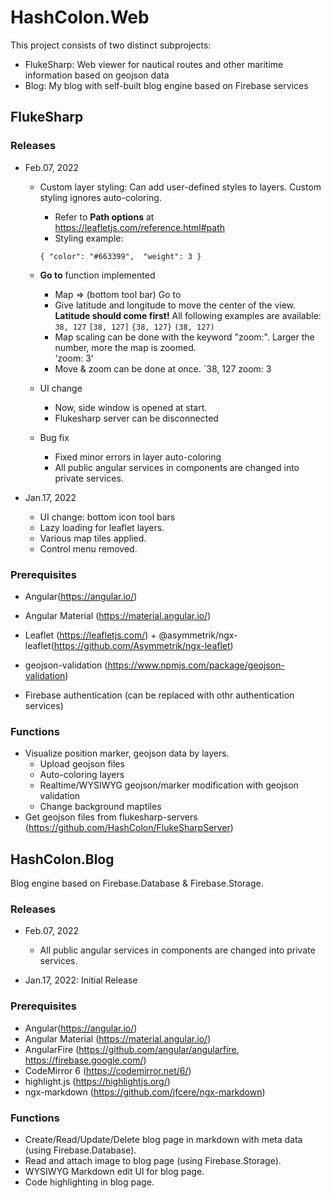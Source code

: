 # HashColon.Web

This project consists of two distinct subprojects: 
* FlukeSharp: Web viewer for nautical routes and other maritime information based on geojson data
* Blog: My blog with self-built blog engine based on Firebase services

## FlukeSharp

### Releases

* Feb.07, 2022
    * Custom layer styling: Can add user-defined styles to layers. Custom styling ignores auto-coloring.
        * Refer to __Path options__ at https://leafletjs.com/reference.html#path 
        * Styling example:
        
        `{
            "color": "#663399", 
            "weight": 3
        }`
        
    * __Go to__ function implemented
        * Map => (bottom tool bar) Go to
        * Give latitude and longitude to move the center of the view. __Latitude should come first!__ All following examples are available: 
            `38, 127`
            `[38, 127]`
            `{38, 127}`
            `(38, 127)`
        * Map scaling can be done with the keyword "zoom:". Larger the number, more the map is zoomed.            
            'zoom: 3'
        * Move & zoom can be done at once.
            `38, 127 zoom: 3
    * UI change
        * Now, side window is opened at start.
        * Flukesharp server can be disconnected
    * Bug fix
        * Fixed minor errors in layer auto-coloring
        * All public angular services in components are changed into private services.    
        
* Jan.17, 2022
    * UI change: bottom icon tool bars
    * Lazy loading for leaflet layers.
    * Various map tiles applied.
    * Control menu removed.

### Prerequisites

* Angular(https://angular.io/)
* Angular Material (https://material.angular.io/)
* Leaflet (https://leafletjs.com/) + @asymmetrik/ngx-leaflet(https://github.com/Asymmetrik/ngx-leaflet)
* geojson-validation (https://www.npmjs.com/package/geojson-validation)

* Firebase authentication (can be replaced with othr authentication services)

### Functions

* Visualize position marker, geojson data by layers.
    * Upload geojson files
    * Auto-coloring layers
    * Realtime/WYSIWYG geojson/marker modification with geojson validation
    * Change background maptiles
* Get geojson files from flukesharp-servers (https://github.com/HashColon/FlukeSharpServer)

## HashColon.Blog

Blog engine based on Firebase.Database & Firebase.Storage. 

### Releases 

* Feb.07, 2022
    * All public angular services in components are changed into private services.

* Jan.17, 2022: Initial Release

### Prerequisites

* Angular(https://angular.io/)
* Angular Material (https://material.angular.io/)
* AngularFire (https://github.com/angular/angularfire, https://firebase.google.com/)
* CodeMirror 6 (https://codemirror.net/6/)
* highlight.js (https://highlightjs.org/)
* ngx-markdown (https://github.com/jfcere/ngx-markdown)

### Functions

* Create/Read/Update/Delete blog page in markdown with meta data (using Firebase.Database).
* Read and attach image to blog page (using Firebase.Storage).
* WYSIWYG Markdown edit UI for blog page.
* Code highlighting in blog page. 